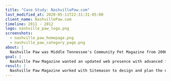 ```yaml
---
title: "Case Study: NashvillePaw.com"
last_modified_at: 2020-05-11T22:31:31-05:00
client_name: NashvillePaw.com
timeline: 2011 - 2012
logo: nashville_paw_logo.png
screenshots:
  - nashville_paw_homepage.png
  - nashville_paw_category_page.png
about: |
  Nashville Paw was Middle Tennessee's Community Pet Magazine from 2006 until 2018.  The magazine was published in print and online, six times per year and distributed through numerous grocery stores, cafes, etc. Nashville Paw Magazine celebrated the local pet community and supported animal rescue and welfare.
goal: |
  Nashville Paw Magazine wanted an updated web presence with advanced functionality for their readership.
result: |
  Nashville Paw Magazine worked with Sitemason to design and plan the new Nashville Paw website. Eliza Brock Software was then brought in to implement the design for use within the Sitemason content management system. I customized the functionality to allow the Nashville Paw staff to mimic the categorization of the print magazine within their digital edition.
---
```

